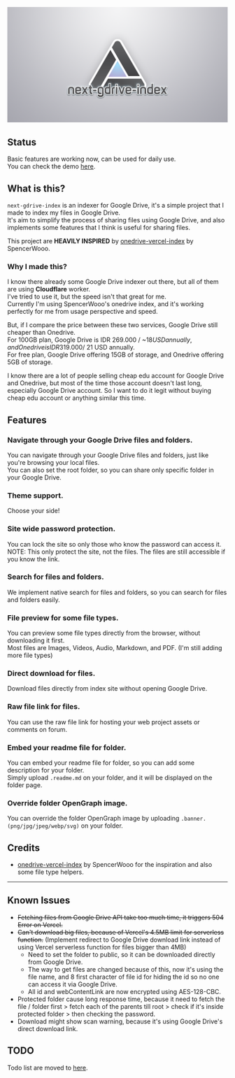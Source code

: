 ![next-gdrive-index](./public/og.png)

## Status

Basic features are working now, can be used for daily use.  
You can check the demo [here](https://drive.mbaharip.com).

## What is this?
`next-gdrive-index` is an indexer for Google Drive, it's a simple project that I made to index my files in Google Drive.  
It's aim to simplify the process of sharing files using Google Drive, and also implements some features that I think is useful for sharing files.

This project are **HEAVILY INSPIRED** by [onedrive-vercel-index](https://github.com/spencerwooo/onedrive-vercel-index) by SpencerWooo.

### Why I made this?
I know there already some Google Drive indexer out there, but all of them are  using **Cloudflare** worker.  
I've tried to use it, but the speed isn't that great for me.  
Currently I'm using SpencerWooo's onedrive index, and it's working perfectly for me from usage perspective and speed.

But, if I compare the price between these two services, Google Drive still cheaper than Onedrive.  
For 100GB plan, Google Drive is IDR 269.000 / ~$18 USD annually, and Onedrive is IDR 319.000 / ~$21 USD annually.  
For free plan, Google Drive offering 15GB of storage, and Onedrive offering 5GB of storage.

I know there are a lot of people selling cheap edu account for Google Drive and Onedrive, but most of the time those account doesn't last long, especially Google Drive account. So I want to do it legit without buying cheap edu account or anything similar this time.

## Features
### Navigate through your Google Drive files and folders.
You can navigate through your Google Drive files and folders, just like you're browsing your local files.  
You can also set the root folder, so you can share only specific folder in your Google Drive.

### Theme support.
Choose your side!

### Site wide password protection.
You can lock the site so only those who know the password can access it.  
NOTE: This only protect the site, not the files. The files are still accessible if you know the link.

### Search for files and folders.
We implement native search for files and folders, so you can search for files and folders easily.

### File preview for some file types.
You can preview some file types directly from the browser, without downloading it first.  
Most files are Images, Videos, Audio, Markdown, and PDF. (I'm still adding more file types)

### Direct download for files.
Download files directly from index site without opening Google Drive.

### Raw file link for files.
You can use the raw file link for hosting your web project assets or comments on forum.

### Embed your readme file for folder.
You can embed your readme file for folder, so you can add some description for your folder.  
Simply upload `.readme.md` on your folder, and it will be displayed on the folder page.

### Override folder OpenGraph image.
You can override the folder OpenGraph image by uploading `.banner.(png/jpg/jpeg/webp/svg)` on your folder.

## Credits
- [onedrive-vercel-index](https://github.com/spencerwooo/onedrive-vercel-index) by SpencerWooo for the inspiration and also some file type helpers.

---

## Known Issues
- ~~Fetching files from Google Drive API take too much time, it triggers 504 Error on Vercel.~~
- ~~Can't download big files, because of Vercel's 4.5MB limit for serverless function.~~ (Implement redirect to Google Drive download link instead of using Vercel serverless function for files bigger than 4MB)
  - Need to set the folder to public, so it can be downloaded directly from Google Drive.
  - The way to get files are changed because of this, now it's using the file name, and 8 first character of file id for hiding the id so no one can access it via Google Drive.
  - All id and webContentLink are now encrypted using AES-128-CBC.
- Protected folder cause long response time, because it need to fetch the file / folder first > fetch each of the parents till root > check if it's inside protected folder > then checking the password.
- Download might show scan warning, because it's using Google Drive's direct download link. 

## TODO
Todo list are moved to [here](./TODO.md).